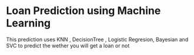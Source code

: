 # Loan Prediction using Machine Learning
 This prediction uses KNN , DecisionTree , Logistic Regresion, Bayesian and SVC to predict the wether you will get a loan or not
